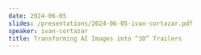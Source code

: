 ```yaml
---
date: 2024-06-05
slides: /presentations/2024-06-05-ivan-cortazar.pdf
speaker: ivan-cortazar
title: Transforming AI Images into “3D” Trailers
---
```

